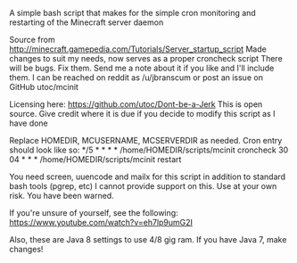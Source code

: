 A simple bash script that makes for the simple cron monitoring and restarting of the Minecraft server daemon

Source from http://minecraft.gamepedia.com/Tutorials/Server_startup_script
Made changes to suit my needs, now serves as a proper croncheck script
There will be bugs.  Fix them.  Send me a note about it if you like and
I'll include them.  I can be reached on reddit as /u/jbranscum or post an
issue on GitHub utoc/mcinit

Licensing here: https://github.com/utoc/Dont-be-a-Jerk
This is open source.  Give credit where it is due if you decide to modify
this script as I have done

Replace HOMEDIR, MCUSERNAME, MCSERVERDIR as needed.
Cron entry should look like so:
*/5 * * * * /home/HOMEDIR/scripts/mcinit croncheck
30 04 * * * /home/HOMEDIR/scripts/mcinit restart

You need screen, uuencode and mailx for this script in addition to standard bash tools (pgrep, etc)
I cannot provide support on this.  Use at your own risk.  You have been warned.

If you're unsure of yourself, see the following: https://www.youtube.com/watch?v=eh7lp9umG2I

Also, these are Java 8 settings to use 4/8 gig ram.  If you have Java 7, make changes!
